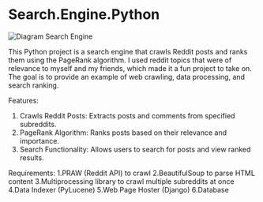 # Search.Engine.Python

![Diagram Search Engine](https://github.com/user-attachments/assets/8e5fa41b-64a9-4bf2-b56b-2abf25a3a876)


This Python project is a search engine that crawls Reddit posts and ranks them using the PageRank algorithm. I used reddit topics that were of relevance to myself and my friends, which made it a fun project to take on. The goal is to provide an example of web crawling, data processing, and search ranking.

Features:

1. Crawls Reddit Posts: Extracts posts and comments from specified subreddits.
2. PageRank Algorithm: Ranks posts based on their relevance and importance.
3. Search Functionality: Allows users to search for posts and view ranked results.
   
Requirements:
1.PRAW (Reddit API) to crawl
2.BeautifulSoup to parse HTML content
3.Multiprocessing library to crawl multiple subreddits at once
4.Data Indexer (PyLucene)
5.Web Page Hoster (Django)
6.Database
